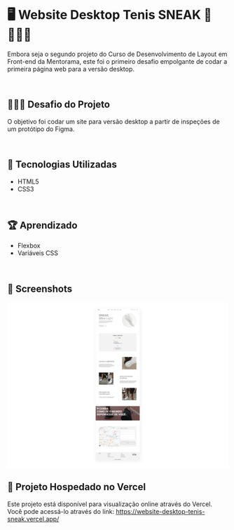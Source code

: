 # 🖥️ Website Desktop Tenis SNEAK 👟🏃🏽‍♂️

Embora seja o segundo projeto do Curso de Desenvolvimento de Layout em Front-end da Mentorama, este foi o primeiro desafio empolgante de codar a primeira página web para a versão desktop.

<br />

## 👨🏾‍💻 Desafio do Projeto
 
O objetivo foi codar um site para versão desktop a partir de inspeções de um protótipo do Figma.

<br />

## 🚀 Tecnologias Utilizadas

- HTML5
- CSS3

<br />

## 🏆 Aprendizado 

- Flexbox
- Variáveis CSS

<br />

## 📸 Screenshots
![Captura de tela](./screen/desktop-sneak.png)

## 🔗 Projeto Hospedado no Vercel
Este projeto está disponível para visualização online através do Vercel. <br />
Você pode acessá-lo através do link: https://website-desktop-tenis-sneak.vercel.app/
